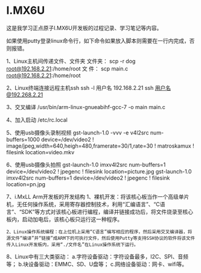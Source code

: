 # I.MX6U
这是我学习正点原子I.MX6U开发板的过程记录、学习笔记等内容。


如果使用putty登录linux命令行，如下命令如果放入脚本则需要在一行内完成，否则报错。

1、Linux主机间传递文件、文件夹
	文件夹： scp -r dog root@192.168.2.21:/home/root
	文  件： scp main.c root@192.168.2.21:/home/root
	
2、Linux终端连接远程主机ssh
	ssh -l 用户名 192.168.2.21
	ssh  用户名@192.268.2.21
	
3、交叉编译
	/usr/bin/arm-linux-gnueabihf-gcc-7 -o main main.c
	
4、加入启动
      /etc/rc.local

5、使用usb摄像头录制视频
	gst-launch-1.0 -vvv -e v4l2src num-buffers=1000 device=/dev/video2 ! image/jpeg,width=640,heigh=480,framerate=30/1,rate=30 ! matroskamux ! filesink location=video.mkv
	
6、使用usb摄像头拍照
	gst-launch-1.0 imxv4l2src num-buffers=1 device=/dev/video2 ! jpegenc ! filesink location=picture.jpg
	gst-launch-1.0 imxv4l2src num-buffers=1 device=/dev/video2 ! jpegenc ! filesink location=pn.jpg
	
7、i.MxLL Arm开发板的开发结构
	1、裸机开发：将该核心板当作一个高级单片机，无任何操作系统，采用寄存器控制技术，利用“汇编语言”、“C语言”、“SDK”等方式对该核心板进行编程，编译并链接成功后，将文件烧录至核心板内，启动加电后，该核心板只运行这一种程序。
  
	2、Linux操作系统编程：在上位机上采用“C语言”编写相应的程序，然后采用交叉编译器，将源文件“编译”并“链接”成ARM下的可执行文件，然后使用Putty等支持SSH协议的软件将该文件传入Linux开发板内，采用“./文件名”在Linux操作系统下运行。
	
8、Linux中有三大类驱动：
	a.字符设备驱动：字符设备最多，I2C、SPI、音频等；
	b.块设备驱动：EMMC、SD、U盘等；
	c.网络设备驱动：网卡、wifi等。
